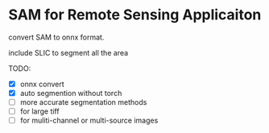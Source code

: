 # SAM for Remote Sensing Applicaiton

convert SAM to onnx format.

include SLIC to segment all the area

TODO:

* [X] onnx convert
* [X] auto segmention without  torch
* [ ] more accurate segmentation methods
* [ ] for large tiff
* [ ] for muliti-channel or multi-source images
